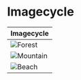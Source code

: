 # Imagecycle

| Imagecycle |
|------------|
| ![Forest](https://allabout.network/media_14e918fa88c2a9a810fd454fa04f0bd152c01fed2.jpeg) |
| ![Mountain](https://allabout.network/media_1d92670adcfb7a18a062e49fd7967f4e9f76d8a52.jpeg) |
| ![Beach](https://allabout.network/media_1e744525e97292dcd074e9b1c7ab2cf47a048f292.jpeg) |
